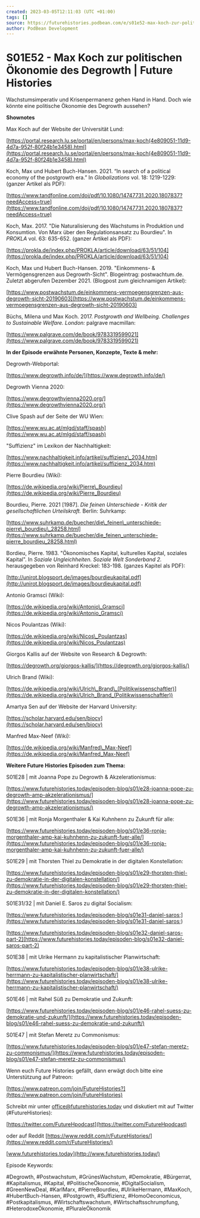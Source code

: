 ```yaml
---
created: 2023-03-05T12:11:03 (UTC +01:00)
tags: []
source: https://futurehistories.podbean.com/e/s01e52-max-koch-zur-politischen-okonomie-des-degrowth/
author: PodBean Development
---
```


# S01E52 - Max Koch zur politischen Ökonomie des Degrowth | Future Histories

Wachstumsimperativ und Krisenpermanenz gehen Hand in Hand. Doch wie könnte eine politische Ökonomie des Degrowth aussehen?

**Shownotes** 

Max Koch auf der Website der Universität Lund:

[https://portal.research.lu.se/portal/en/persons/max-koch(4e809051-11d9-4d7a-952f-80f24b1e3458).html](https://portal.research.lu.se/portal/en/persons/max-koch(4e809051-11d9-4d7a-952f-80f24b1e3458).html)

  
Koch, Max und Hubert Buch-Hansen. 2021. “In search of a political economy of the postgrowth era.” In _Globalizations_ vol. 18: 1219-1229:(ganzer Artikel als PDF):

[https://www.tandfonline.com/doi/pdf/10.1080/14747731.2020.1807837?needAccess=true](https://www.tandfonline.com/doi/pdf/10.1080/14747731.2020.1807837?needAccess=true)

  
Koch, Max. 2017. "Die Naturalisierung des Wachstums in Produktion und Konsumtion. Von Marx über den Regulationsansatz zu Bourdieu". In _PROKLA_ vol. 63: 635-652. (ganzer Artikel als PDF):

[https://prokla.de/index.php/PROKLA/article/download/63/51/104](https://prokla.de/index.php/PROKLA/article/download/63/51/104)

  
Koch, Max und Hubert Buch-Hansen. 2019. "Einkommens- & Vermögensgrenzen aus Degrowth-Sicht". Blogeintrag: postwachtum.de. Zuletzt abgerufen Dezember 2021. (Blogpost zum gleichnamigen Artikel):

[https://www.postwachstum.de/einkommens-vermoegensgrenzen-aus-degrowth-sicht-20190603](https://www.postwachstum.de/einkommens-vermoegensgrenzen-aus-degrowth-sicht-20190603)

  
Büchs, Milena und Max Koch. 2017. _Postgrowth and Wellbeing. Challenges to Sustainable Welfare. London:_ palgrave macmillan:

[https://www.palgrave.com/de/book/9783319599021](https://www.palgrave.com/de/book/9783319599021)

**In der Episode erwähnte Personen, Konzepte, Texte & mehr:**

Degrowth-Webportal:

[https://www.degrowth.info/de/](https://www.degrowth.info/de/)

  
Degrowth Vienna 2020:

[https://www.degrowthvienna2020.org/](https://www.degrowthvienna2020.org/)

  
Clive Spash auf der Seite der WU Wien:

[https://www.wu.ac.at/mlgd/staff/spash](https://www.wu.ac.at/mlgd/staff/spash)

  
"Suffizienz" im Lexikon der Nachhaltigkeit:

[https://www.nachhaltigkeit.info/artikel/suffizienz\_2034.htm](https://www.nachhaltigkeit.info/artikel/suffizienz_2034.htm)

  
Pierre Bourdieu (Wiki):

[https://de.wikipedia.org/wiki/Pierre\_Bourdieu](https://de.wikipedia.org/wiki/Pierre_Bourdieu)

  
Bourdieu, Pierre. 2021 \[1987\]. _Die feinen Unterschiede - Kritik der gesellschaftlichen Urteilskraft._ Berlin: Suhrkamp:

[https://www.suhrkamp.de/buecher/die\_feinen\_unterschiede-pierre\_bourdieu\_28258.html](https://www.suhrkamp.de/buecher/die_feinen_unterschiede-pierre_bourdieu_28258.html)

  
Bordieu, Pierre. 1983. "Ökonomisches Kapital, kulturelles Kapital, soziales Kapital". In _Soziale Ungleichheiten. Soziale Welt Sonderband 2._ herausgegeben von Reinhard Kreckel: 183-198. (ganzes Kapitel als PDF):

[http://unirot.blogsport.de/images/bourdieukapital.pdf](http://unirot.blogsport.de/images/bourdieukapital.pdf)

  
Antonio Gramsci (Wiki):

[https://de.wikipedia.org/wiki/Antonio\_Gramsci](https://de.wikipedia.org/wiki/Antonio_Gramsci)

  
Nicos Poulantzas (Wiki):

[https://de.wikipedia.org/wiki/Nicos\_Poulantzas](https://de.wikipedia.org/wiki/Nicos_Poulantzas)

  
Giorgos Kallis auf der Website von Research & Degrowth:

[https://degrowth.org/giorgos-kallis/](https://degrowth.org/giorgos-kallis/)

  
Ulrich Brand (Wiki):

[https://de.wikipedia.org/wiki/Ulrich\_Brand\_(Politikwissenschaftler)](https://de.wikipedia.org/wiki/Ulrich_Brand_(Politikwissenschaftler))

  
Amartya Sen auf der Website der Harvard University:

[https://scholar.harvard.edu/sen/biocv](https://scholar.harvard.edu/sen/biocv)

  
Manfred Max-Neef (Wiki):

[https://de.wikipedia.org/wiki/Manfred\_Max-Neef](https://de.wikipedia.org/wiki/Manfred_Max-Neef)

**Weitere Future Histories Episoden zum Thema:**

S01E28 | mit Joanna Pope zu Degrowth & Akzelerationismus:

[https://www.futurehistories.today/episoden-blog/s01/e28-joanna-pope-zu-degrowth-amp-akzelerationismus/](https://www.futurehistories.today/episoden-blog/s01/e28-joanna-pope-zu-degrowth-amp-akzelerationismus/)

  
S01E36 | mit Ronja Morgenthaler & Kai Kuhnhenn zu Zukunft für alle:

[https://www.futurehistories.today/episoden-blog/s01/e36-ronja-morgenthaler-amp-kai-kuhnhenn-zu-zukunft-fuer-alle/](https://www.futurehistories.today/episoden-blog/s01/e36-ronja-morgenthaler-amp-kai-kuhnhenn-zu-zukunft-fuer-alle/)

  
S01E29 | mit Thorsten Thiel zu Demokratie in der digitalen Konstellation:

[https://www.futurehistories.today/episoden-blog/s01/e29-thorsten-thiel-zu-demokratie-in-der-digitalen-konstellation/](https://www.futurehistories.today/episoden-blog/s01/e29-thorsten-thiel-zu-demokratie-in-der-digitalen-konstellation/)

  
S01E31/32 | mit Daniel E. Saros zu digital Socialism:

[https://www.futurehistories.today/episoden-blog/s01e31-daniel-saros;](https://www.futurehistories.today/episoden-blog/s01e31-daniel-saros;)

[https://www.futurehistories.today/episoden-blog/s01e32-daniel-saros-part-2](https://www.futurehistories.today/episoden-blog/s01e32-daniel-saros-part-2)

  
S01E38 | mit Ulrike Hermann zu kapitalistischer Planwirtschaft:

[https://www.futurehistories.today/episoden-blog/s01/e38-ulrike-herrmann-zu-kapitalistischer-planwirtschaft/](https://www.futurehistories.today/episoden-blog/s01/e38-ulrike-herrmann-zu-kapitalistischer-planwirtschaft/)

  
S01E46 | mit Rahel Süß zu Demokratie und Zukunft:

[https://www.futurehistories.today/episoden-blog/s01/e46-rahel-suess-zu-demokratie-und-zukunft/](https://www.futurehistories.today/episoden-blog/s01/e46-rahel-suess-zu-demokratie-und-zukunft/)

  
S01E47 | mit Stefan Meretz zu Commonismus:

[https://www.futurehistories.today/episoden-blog/s01/e47-stefan-meretz-zu-commonismus/](https://www.futurehistories.today/episoden-blog/s01/e47-stefan-meretz-zu-commonismus/)

Wenn euch Future Histories gefällt, dann erwägt doch bitte eine Unterstützung auf Patreon:

[https://www.patreon.com/join/FutureHistories?](https://www.patreon.com/join/FutureHistories)

Schreibt mir unter office@futurehistories.today und diskutiert mit auf Twitter (#FutureHistories):

[https://twitter.com/FutureHpodcast](https://twitter.com/FutureHpodcast)

oder auf Reddit [https://www.reddit.com/r/FutureHistories/](https://www.reddit.com/r/FutureHistories/)

[www.futurehistories.today](http://www.futurehistories.today/)

Episode Keywords:

#Degrowth, #Postwachstum, #GrünesWachstum, #Demokratie, #Bürgerrat, #Kapitalismus, #Kapital, #PolitischeÖkonomie, #DigitalSocialism, #GreenNewDeal, #KarlMarx, #PierreBourdieu, #UlrikeHermann, #MaxKoch, #HubertBuch-Hansen, #Postgrowth, #Suffizienz, #HomoOeconomicus, #Postkapitalismus, #Wirtschaftswachstum, #Wirtschaftsschrumpfung, #HeterodoxeÖkonomie, #PluraleÖkonomik
